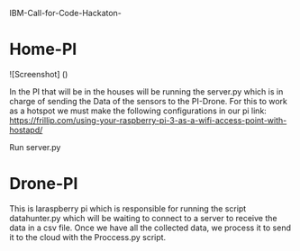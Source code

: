 IBM-Call-for-Code-Hackaton-

# Home-PI

![Screenshot] ()

In the PI that will be in the houses will be running the server.py which is in charge of sending the Data of the sensors to the PI-Drone. For this to work as a hotspot we must make the following configurations in our pi link: https://frillip.com/using-your-raspberry-pi-3-as-a-wifi-access-point-with-hostapd/

Run server.py



# Drone-PI

This is laraspberry pi which is responsible for running the script datahunter.py which will be waiting to connect to a server to receive the data in a csv file. Once we have all the collected data, we process it to send it to the cloud with the Proccess.py script.
